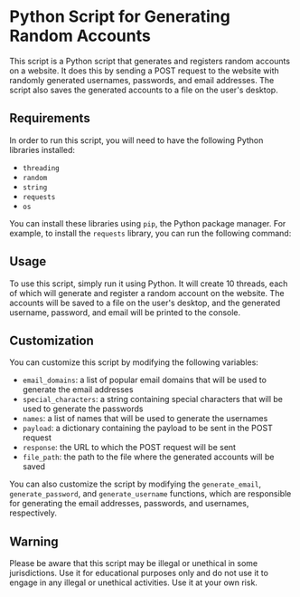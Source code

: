 # Python Script for Generating Random Accounts

This script is a Python script that generates and registers random accounts on a website. It does this by sending a POST request to the website with randomly generated usernames, passwords, and email addresses. The script also saves the generated accounts to a file on the user's desktop.

## Requirements

In order to run this script, you will need to have the following Python libraries installed:

- `threading`
- `random`
- `string`
- `requests`
- `os`

You can install these libraries using `pip`, the Python package manager. For example, to install the `requests` library, you can run the following command:

## Usage

To use this script, simply run it using Python. It will create 10 threads, each of which will generate and register a random account on the website. The accounts will be saved to a file on the user's desktop, and the generated username, password, and email will be printed to the console.

## Customization

You can customize this script by modifying the following variables:

- `email_domains`: a list of popular email domains that will be used to generate the email addresses
- `special_characters`: a string containing special characters that will be used to generate the passwords
- `names`: a list of names that will be used to generate the usernames
- `payload`: a dictionary containing the payload to be sent in the POST request
- `response`: the URL to which the POST request will be sent
- `file_path`: the path to the file where the generated accounts will be saved

You can also customize the script by modifying the `generate_email`, `generate_password`, and `generate_username` functions, which are responsible for generating the email addresses, passwords, and usernames, respectively.

## Warning
Please be aware that this script may be illegal or unethical in some jurisdictions. Use it for educational purposes only and do not use it to engage in any illegal or unethical activities. Use it at your own risk.
